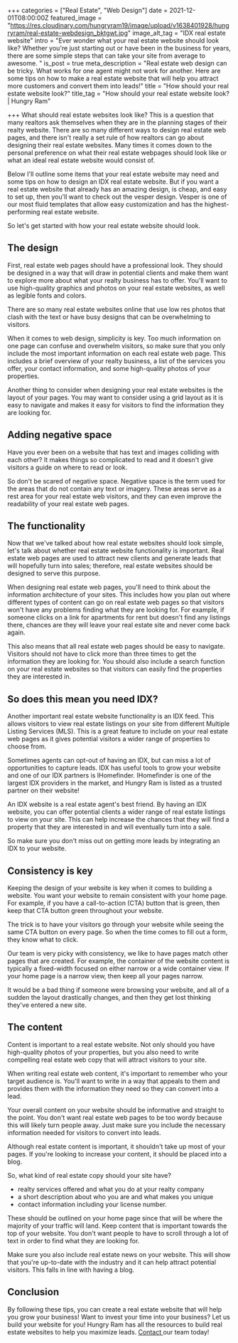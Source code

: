 +++
categories = ["Real Estate", "Web Design"]
date = 2021-12-01T08:00:00Z
featured_image = "https://res.cloudinary.com/hungryram19/image/upload/v1638401928/hungryram/real-estate-webdesign_bktgwt.jpg"
image_alt_tag = "IDX real estate website"
intro = "Ever wonder what your real estate website should look like? Whether you're just starting out or have been in the business for years, there are some simple steps that can take your site from average to awesome. "
is_post = true
meta_description = "Real estate web design can be tricky. What works for one agent might not work for another. Here are some tips on how to make a real estate website that will help you attract more customers and convert them into leads!"
title = "How should your real estate website look?"
title_tag = "How should your real estate website look? | Hungry Ram"

+++
What should real estate websites look like? This is a question that many realtors ask themselves when they are in the planning stages of their realty website. There are so many different ways to design real estate web pages, and there isn't really a set rule of how realtors can go about designing their real estate websites. Many times it comes down to the personal preference on what their real estate webpages should look like or what an ideal real estate website would consist of.

Below I'll outline some items that your real estate website may need and some tips on how to design an IDX real estate website. But if you want a real estate website that already has an amazing design, is cheap, and easy to set up, then you'll want to check out the vesper design. Vesper is one of our most fluid templates that allow easy customization and has the highest-performing real estate website.

So let's get started with how your real estate website should look.

## The design

First, real estate web pages should have a professional look. They should be designed in a way that will draw in potential clients and make them want to explore more about what your realty business has to offer. You'll want to use high-quality graphics and photos on your real estate websites, as well as legible fonts and colors.

There are so many real estate websites online that use low res photos that clash with the text or have busy designs that can be overwhelming to visitors.

When it comes to web design, simplicity is key. Too much information on one page can confuse and overwhelm visitors, so make sure that you only include the most important information on each real estate web page. This includes a brief overview of your realty business, a list of the services you offer, your contact information, and some high-quality photos of your properties.

Another thing to consider when designing your real estate websites is the layout of your pages. You may want to consider using a grid layout as it is easy to navigate and makes it easy for visitors to find the information they are looking for.

## Adding negative space

Have you ever been on a website that has text and images colliding with each other? It makes things so complicated to read and it doesn't give visitors a guide on where to read or look.

So don't be scared of negative space. Negative space is the term used for the areas that do not contain any text or imagery. These areas serve as a rest area for your real estate web visitors, and they can even improve the readability of your real estate web pages.

## The functionality

Now that we've talked about how real estate websites should look simple, let's talk about whether real estate website functionality is important. Real estate web pages are used to attract new clients and generate leads that will hopefully turn into sales; therefore, real estate websites should be designed to serve this purpose.

When designing real estate web pages, you'll need to think about the information architecture of your sites. This includes how you plan out where different types of content can go on real estate web pages so that visitors won't have any problems finding what they are looking for. For example, if someone clicks on a link for apartments for rent but doesn't find any listings there, chances are they will leave your real estate site and never come back again.

This also means that all real estate web pages should be easy to navigate. Visitors should not have to click more than three times to get the information they are looking for. You should also include a search function on your real estate websites so that visitors can easily find the properties they are interested in.

## So does this mean you need IDX?

Another important real estate website functionality is an IDX feed. This allows visitors to view real estate listings on your site from different Multiple Listing Services (MLS). This is a great feature to include on your real estate web pages as it gives potential visitors a wider range of properties to choose from.

Sometimes agents can opt-out of having an IDX, but can miss a lot of opportunities to capture leads. IDX has useful tools to grow your website and one of our IDX partners is IHomefinder. IHomefinder is one of the largest IDX providers in the market, and Hungry Ram is listed as a trusted partner on their website!

An IDX website is a real estate agent's best friend. By having an IDX website, you can offer potential clients a wider range of real estate listings to view on your site. This can help increase the chances that they will find a property that they are interested in and will eventually turn into a sale.

So make sure you don't miss out on getting more leads by integrating an IDX to your website.

## Consistency is key

Keeping the design of your website is key when it comes to building a website. You want your website to remain consistent with your home page. For example, if you have a call-to-action (CTA) button that is green, then keep that CTA button green throughout your website.

The trick is to have your visitors go through your website while seeing the same CTA button on every page. So when the time comes to fill out a form, they know what to click.

Our team is very picky with consistency, we like to have pages match other pages that are created. For example, the container of the website content is typically a fixed-width focused on either narrow or a wide container view. If your home page is a narrow view, then keep all your pages narrow.

It would be a bad thing if someone were browsing your website, and all of a sudden the layout drastically changes, and then they get lost thinking they've entered a new site.

## The content

Content is important to a real estate website. Not only should you have high-quality photos of your properties, but you also need to write compelling real estate web copy that will attract visitors to your site.

When writing real estate web content, it's important to remember who your target audience is. You'll want to write in a way that appeals to them and provides them with the information they need so they can convert into a lead.

Your overall content on your website should be informative and straight to the point. You don't want real estate web pages to be too wordy because this will likely turn people away. Just make sure you include the necessary information needed for visitors to convert into leads.

Although real estate content is important, it shouldn't take up most of your pages. If you're looking to increase your content, it should be placed into a blog.

So, what kind of real estate copy should your site have?

* realty services offered and what you do at your realty company
* a short description about who you are and what makes you unique
* contact information including your license number.

These should be outlined on your home page since that will be where the majority of your traffic will land. Keep content that is important towards the top of your website. You don't want people to have to scroll through a lot of text in order to find what they are looking for.

Make sure you also include real estate news on your website. This will show that you're up-to-date with the industry and it can help attract potential visitors. This falls in line with having a blog.

## Conclusion

By following these tips, you can create a real estate website that will help you grow your business! Want to invest your time into your business? Let us build your website for you! Hungry Ram has all the resources to build real estate websites to help you maximize leads. [Contact ](/contact)our team today!